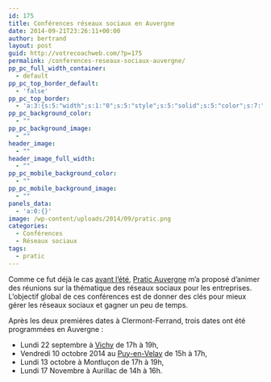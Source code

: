```yaml
---
id: 175
title: Conférences réseaux sociaux en Auvergne
date: 2014-09-21T23:26:11+00:00
author: bertrand
layout: post
guid: http://votrecoachweb.com/?p=175
permalink: /conferences-reseaux-sociaux-auvergne/
pp_pc_full_width_container:
  - default
pp_pc_top_border_default:
  - 'false'
pp_pc_top_border:
  - 'a:3:{s:5:"width";s:1:"0";s:5:"style";s:5:"solid";s:5:"color";s:7:"#000000";}'
pp_pc_background_color:
  - ""
pp_pc_background_image:
  - ""
header_image:
  - ""
header_image_full_width:
  - ""
pp_pc_mobile_background_color:
  - ""
pp_pc_mobile_background_image:
  - ""
panels_data:
  - 'a:0:{}'
image: /wp-content/uploads/2014/09/pratic.png
categories:
  - Conférences
  - Réseaux sociaux
tags:
  - pratic
---
```

Comme ce fut déjà le cas <a href="http://votrecoachweb.com/resume-de-ma-conference-au-pratic/">avant l’été</a>, <a href="http://www.pratic.org/">Pratic Auvergne</a> m’a proposé d’animer des réunions sur la thématique des réseaux sociaux pour les entreprises. L’objectif global de ces conférences est de donner des clés pour mieux gérer les réseaux sociaux et gagner un peu de temps.<!--more-->

Après les deux premières dates à Clermont-Ferrand, trois dates ont été programmées en Auvergne :
<ul>
	<li>Lundi 22 septembre à <a href="http://www.pratic.org/index.php?page=agenda&amp;amp;id=62">Vichy</a> de 17h à 19h,</li>
	<li>Vendredi 10 octobre 2014 au <a href="http://www.pratic43.org/rs/">Puy-en-Velay</a> de 15h à 17h,</li>
	<li>Lundi 13 octobre à Montluçon de 17h à 19h,</li>
	<li>Lundi 17 Novembre à Aurillac de 14h à 16h.</li>
</ul>